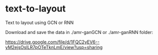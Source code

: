# text-to-layout
Text to layout using GCN or RNN

Download and save the data in ./amr-ganGCN or ./amr-ganRNN folder:

https://drive.google.com/file/d/1FQC2yEV6--yM2ejsOsILR7pOTeTknLmE/view?usp=sharing
